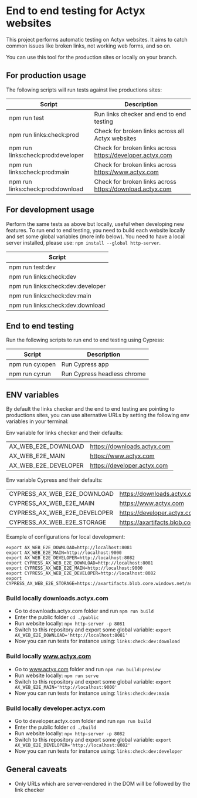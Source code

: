 
# End to end testing for Actyx websites

This project performs automatic testing on Actyx websites. It aims to catch common issues like broken links, not working web forms, and so on.

You can use this tool for the production sites or locally on your branch.

## For production usage

The following scripts will run tests against live productions sites:

| Script                             | Description                                                 |
|------------------------------------|-------------------------------------------------------------|
| npm run test                       | Run links checker and end to end testing                    |
| npm run links:check:prod           | Check for broken links across all Actyx websites            |
| npm run links:check:prod:developer | Check for broken links across <https://developer.actyx.com> |
| npm run links:check:prod:main      | Check for broken links across <https://www.actyx.com>       |
| npm run links:check:prod:download  | Check for broken links across <https://download.actyx.com>  |

## For development usage

Perform the same tests as above but locally, useful when developing new features.
To run end to end testing, you need to build each website locally and set some global variables (more info below).
You need to have a local server installed, please use: `npm install --global http-server`.

| Script                            |
|-----------------------------------|
| npm run test:dev                  |
| npm run links:check:dev           |
| npm run links:check:dev:developer |
| npm run links:check:dev:main      |
| npm run links:check:dev:download  |

## End to end testing

Run the following scripts to run end to end testing using Cypress:

| Script          | Description                 |
|-----------------|-----------------------------|
| npm run cy:open | Run Cypress app             |
| npm run cy:run  | Run Cypress headless chrome |

## ENV variables

By default the links checker and the end to end testing are pointing to productions sites, you can use alternative URLs by setting the following env variables in your terminal:

Env variable for links checker and their defaults:

|                      |                               |
|----------------------|-------------------------------|
| AX_WEB_E2E_DOWNLOAD  | <https://downloads.actyx.com> |
| AX_WEB_E2E_MAIN      | <https://www.actyx.com>       |
| AX_WEB_E2E_DEVELOPER | <https://developer.actyx.com> |

Env variable Cypress and their defaults:

|                              |                                                       |
|------------------------------|-------------------------------------------------------|
| CYPRESS_AX_WEB_E2E_DOWNLOAD  | <https://downloads.actyx.com>                         |
| CYPRESS_AX_WEB_E2E_MAIN      | <https://www.actyx.com>                               |
| CYPRESS_AX_WEB_E2E_DEVELOPER | <https://developer.actyx.com>                         |
| CYPRESS_AX_WEB_E2E_STORAGE   | <https://axartifacts.blob.core.windows.net/artifacts> |

Example of configurations for local development:

```shell
export AX_WEB_E2E_DOWNLOAD=http://localhost:8081
export AX_WEB_E2E_MAIN=http://localhost:9000
export AX_WEB_E2E_DEVELOPER=http://localhost:8082
export CYPRESS_AX_WEB_E2E_DOWNLOAD=http://localhost:8081
export CYPRESS_AX_WEB_E2E_MAIN=http://localhost:9000
export CYPRESS_AX_WEB_E2E_DEVELOPER=http://localhost:8082
export CYPRESS_AX_WEB_E2E_STORAGE=https://axartifacts.blob.core.windows.net/artifacts/
```

### Build locally downloads.actyx.com

- Go to downloads.actyx.com folder and run `npm run build`
- Enter the public folder `cd ./public`
- Run website locally: `npx http-server -p 8081`
- Switch to this repository and export some global variable: `export AX_WEB_E2E_DOWNLOAD='http://localhost:8081'`
- Now you can run tests for instance using: `links:check:dev:download`

### Build locally www.actyx.com

- Go to www.actyx.com folder and run `npm run build:preview`
- Run website locally: `npm run serve`
- Switch to this repository and export some global variable: `export AX_WEB_E2E_MAIN='http://localhost:9000'`
- Now you can run tests for instance using: `links:check:dev:main`

### Build locally developer.actyx.com

- Go to developer.actyx.com folder and run `npm run build`
- Enter the public folder `cd ./build`
- Run website locally: `npx http-server -p 8082`
- Switch to this repository and export some global variable: `export AX_WEB_E2E_DEVELOPER='http://localhost:8082'`
- Now you can run tests for instance using: `links:check:dev:developer`

## General caveats

- Only URLs which are server-rendered in the DOM will be followed by the link checker
